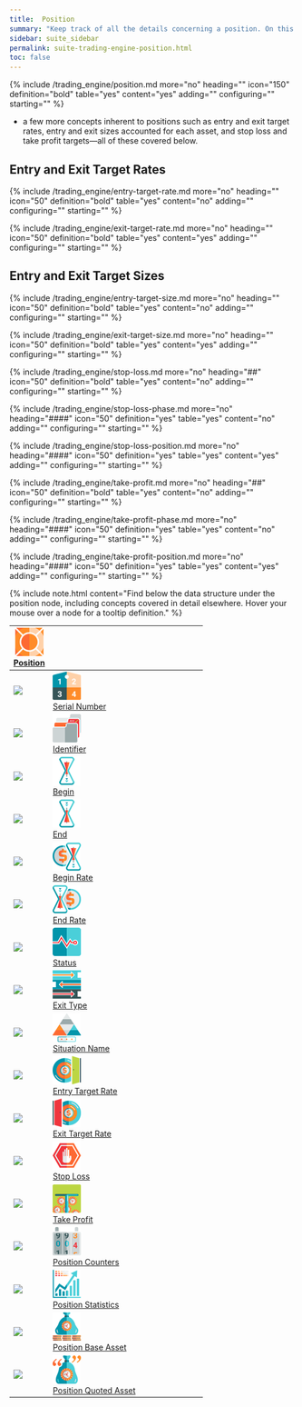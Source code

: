 ```yaml
---
title:  Position
summary: "Keep track of all the details concerning a position. On this page: Entry Target Rate, Exit Target Rate, Stop Loss, Stop Loss Phase, Stop Loss Position, Take Profit, Take Profit Phase, Take Profit Position."
sidebar: suite_sidebar
permalink: suite-trading-engine-position.html
toc: false
---
```


{% include /trading_engine/position.md more="no" heading="" icon="150" definition="bold" table="yes" content="yes" adding="" configuring="" starting="" %}

* a few more concepts inherent to positions such as entry and exit target rates, entry and exit sizes accounted for each asset, and stop loss and take profit targets&mdash;all of these covered below.

## Entry and Exit Target Rates

{% include /trading_engine/entry-target-rate.md more="no" heading="" icon="50" definition="bold" table="yes" content="no" adding="" configuring="" starting="" %}

{% include /trading_engine/exit-target-rate.md more="no" heading="" icon="50" definition="bold" table="yes" content="yes" adding="" configuring="" starting="" %}

## Entry and Exit Target Sizes

{% include /trading_engine/entry-target-size.md more="no" heading="" icon="50" definition="bold" table="yes" content="no" adding="" configuring="" starting="" %}

{% include /trading_engine/exit-target-size.md more="no" heading="" icon="50" definition="bold" table="yes" content="yes" adding="" configuring="" starting="" %}


{% include /trading_engine/stop-loss.md more="no" heading="##" icon="50" definition="bold" table="yes" content="no" adding="" configuring="" starting="" %}

{% include /trading_engine/stop-loss-phase.md more="no" heading="####" icon="50" definition="yes" table="yes" content="no" adding="" configuring="" starting="" %}

{% include /trading_engine/stop-loss-position.md more="no" heading="####" icon="50" definition="yes" table="yes" content="yes" adding="" configuring="" starting="" %}

{% include /trading_engine/take-profit.md more="no" heading="##" icon="50" definition="bold" table="yes" content="no" adding="" configuring="" starting="" %}

{% include /trading_engine/take-profit-phase.md more="no" heading="####" icon="50" definition="yes" table="yes" content="no" adding="" configuring="" starting="" %}

{% include /trading_engine/take-profit-position.md more="no" heading="####" icon="50" definition="yes" table="yes" content="yes" adding="" configuring="" starting="" %}

{% include note.html content="Find below the data structure under the position node, including concepts covered in detail elsewhere. Hover your mouse over a node for a tooltip definition." %}

<table class='hierarchyTable'><thead><tr><th><a href='#position' data-toggle='tooltip' data-original-title='{{site.data.trading_engine.position}}'><img src='images/icons/nodes/png50/position.png' /><br />Position</a></th><th></th><th></th><th></th><th></th><th></th><th></th><th></th><th></th><th></th></tr></thead><tbody>
<tr><td><img src='images/icons/various/png/tree-connector-fork.png' /></td><td><a href='#serial-number' data-toggle='tooltip' data-original-title='{{site.data.trading_engine.serial_number}}'><img src='images/icons/nodes/png50/serial-number.png' /><br />Serial Number</a></td><td></td><td></td><td></td><td></td><td></td><td></td><td></td><td></td></tr>
<tr><td><img src='images/icons/various/png/tree-connector-fork.png' /></td><td><a href='#identifier' data-toggle='tooltip' data-original-title='{{site.data.trading_engine.identifier}}'><img src='images/icons/nodes/png50/identifier.png' /><br />Identifier</a></td><td></td><td></td><td></td><td></td><td></td><td></td><td></td><td></td></tr>
<tr><td><img src='images/icons/various/png/tree-connector-fork.png' /></td><td><a href='#begin' data-toggle='tooltip' data-original-title='{{site.data.trading_engine.begin}}'><img src='images/icons/nodes/png50/begin.png' /><br />Begin</a></td><td></td><td></td><td></td><td></td><td></td><td></td><td></td><td></td></tr>
<tr><td><img src='images/icons/various/png/tree-connector-fork.png' /></td><td><a href='#end' data-toggle='tooltip' data-original-title='{{site.data.trading_engine.end}}'><img src='images/icons/nodes/png50/end.png' /><br />End</a></td><td></td><td></td><td></td><td></td><td></td><td></td><td></td><td></td></tr>
<tr><td><img src='images/icons/various/png/tree-connector-fork.png' /></td><td><a href='#begin-rate' data-toggle='tooltip' data-original-title='{{site.data.trading_engine.begin_rate}}'><img src='images/icons/nodes/png50/begin-rate.png' /><br />Begin Rate</a></td><td></td><td></td><td></td><td></td><td></td><td></td><td></td><td></td></tr>
<tr><td><img src='images/icons/various/png/tree-connector-fork.png' /></td><td><a href='#end-rate' data-toggle='tooltip' data-original-title='{{site.data.trading_engine.end_rate}}'><img src='images/icons/nodes/png50/end-rate.png' /><br />End Rate</a></td><td></td><td></td><td></td><td></td><td></td><td></td><td></td><td></td></tr>
<tr><td><img src='images/icons/various/png/tree-connector-fork.png' /></td><td><a href='#status' data-toggle='tooltip' data-original-title='{{site.data.trading_engine.status}}'><img src='images/icons/nodes/png50/status.png' /><br />Status</a></td><td></td><td></td><td></td><td></td><td></td><td></td><td></td><td></td></tr>
<tr><td><img src='images/icons/various/png/tree-connector-fork.png' /></td><td><a href='#exit-type' data-toggle='tooltip' data-original-title='{{site.data.trading_engine.exit_type}}'><img src='images/icons/nodes/png50/exit-type.png' /><br />Exit Type</a></td><td></td><td></td><td></td><td></td><td></td><td></td><td></td><td></td></tr>
<tr><td><img src='images/icons/various/png/tree-connector-fork.png' /></td><td><a href='#situation-name' data-toggle='tooltip' data-original-title='{{site.data.trading_engine.situation_name}}'><img src='images/icons/nodes/png50/situation-name.png' /><br />Situation Name</a></td><td></td><td></td><td></td><td></td><td></td><td></td><td></td><td></td></tr>
<tr><td><img src='images/icons/various/png/tree-connector-fork.png' /></td><td><a href='#entry-target-rate' data-toggle='tooltip' data-original-title='{{site.data.trading_engine.entry_target_rate}}'><img src='images/icons/nodes/png50/entry-target-rate.png' /><br />Entry Target Rate</a></td><td></td><td></td><td></td><td></td><td></td><td></td><td></td><td></td></tr>
<tr><td><img src='images/icons/various/png/tree-connector-fork.png' /></td><td><a href='#exit-target-rate' data-toggle='tooltip' data-original-title='{{site.data.trading_engine.exit_target_rate}}'><img src='images/icons/nodes/png50/exit-target-rate.png' /><br />Exit Target Rate</a></td><td></td><td></td><td></td><td></td><td></td><td></td><td></td><td></td></tr>
<tr><td><img src='images/icons/various/png/tree-connector-fork.png' /></td><td><a href='#stop-loss' data-toggle='tooltip' data-original-title='{{site.data.trading_engine.stop_loss}}'><img src='images/icons/nodes/png50/stop-loss.png' /><br />Stop Loss</a></td><td></td><td></td><td></td><td></td><td></td><td></td><td></td><td></td></tr>
<tr><td><img src='images/icons/various/png/tree-connector-fork.png' /></td><td><a href='#take-profit' data-toggle='tooltip' data-original-title='{{site.data.trading_engine.take_profit}}'><img src='images/icons/nodes/png50/take-profit.png' /><br />Take Profit</a></td><td></td><td></td><td></td><td></td><td></td><td></td><td></td><td></td></tr>
<tr><td><img src='images/icons/various/png/tree-connector-fork.png' /></td><td><a href='#position-counters' data-toggle='tooltip' data-original-title='{{site.data.trading_engine.position_counters}}'><img src='images/icons/nodes/png50/position-counters.png' /><br />Position Counters</a></td><td></td><td></td><td></td><td></td><td></td><td></td><td></td><td></td></tr>
<tr><td><img src='images/icons/various/png/tree-connector-fork.png' /></td><td><a href='#position-statistics' data-toggle='tooltip' data-original-title='{{site.data.trading_engine.position_statistics}}'><img src='images/icons/nodes/png50/position-statistics.png' /><br />Position Statistics</a></td><td></td><td></td><td></td><td></td><td></td><td></td><td></td><td></td></tr>
<tr><td><img src='images/icons/various/png/tree-connector-fork.png' /></td><td><a href='#position-base-asset' data-toggle='tooltip' data-original-title='{{site.data.trading_engine.position_base_asset}}'><img src='images/icons/nodes/png50/position-base-asset.png' /><br />Position Base Asset</a></td><td></td><td></td><td></td><td></td><td></td><td></td><td></td><td></td></tr>
<tr><td><img src='images/icons/various/png/tree-connector-elbow.png' /></td><td><a href='#position-quoted-asset' data-toggle='tooltip' data-original-title='{{site.data.trading_engine.position_quoted_asset}}'><img src='images/icons/nodes/png50/position-quoted-asset.png' /><br />Position Quoted Asset</a></td><td></td><td></td><td></td><td></td><td></td><td></td><td></td><td></td></tr></tbody></table>
